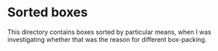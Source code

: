 # Sorted boxes

This directory contains boxes sorted by particular means,
when I was investigating whether that was the reason for different box-packing.
